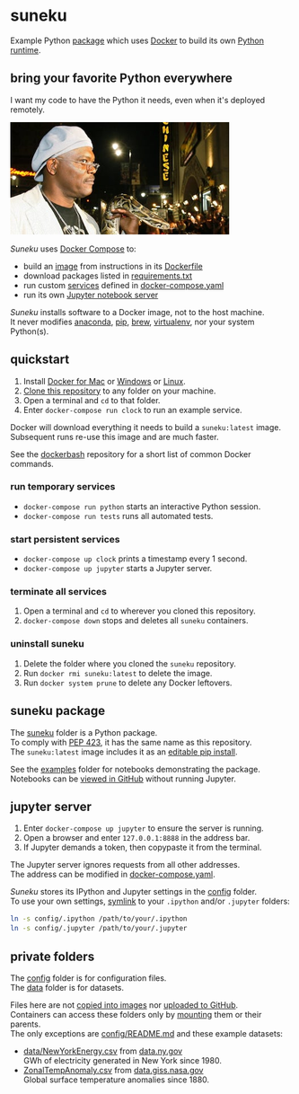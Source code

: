 # suneku

Example Python
[package](https://docs.python.org/3/tutorial/modules.html#packages)
which uses
[Docker](https://www.docker.com/)
to build its own
[Python runtime](https://docs.docker.com/get-started/part2/#your-new-development-environment).

## bring your favorite Python everywhere

I want my code to have the Python it needs, even when it's deployed remotely.

![Everybody strap in.](snake.jpg)

*Suneku* uses
[Docker Compose](https://docs.docker.com/compose/)
to:

- build an
[image](https://docs.docker.com/get-started/#images-and-containers)
from instructions in its [Dockerfile](Dockerfile)
- download packages listed in
[requirements.txt](requirements.txt)
- run custom
[services](https://docs.docker.com/get-started/part3/)
defined in
[docker-compose.yaml](docker-compose.yaml)
- run its own
[Jupyter notebook server](https://jupyter-notebook.readthedocs.io/en/stable/notebook.html)

*Suneku* installs software to a Docker image, not to the host machine.  
It never modifies
[anaconda](https://www.anaconda.com/what-is-anaconda/),
[pip](https://pypi.org/project/pip/),
[brew](https://brew.sh/),
[virtualenv](https://virtualenv.pypa.io/en/stable/),
nor your system Python(s).  

## quickstart

1. Install
[Docker for Mac](https://docs.docker.com/docker-for-mac/install/)
or
[Windows](https://docs.docker.com/docker-for-windows/install/)
or
[Linux](https://docs.docker.com/install/#supported-platforms).
2. [Clone this repository](https://help.github.com/articles/cloning-a-repository/) to any folder on your machine.
3. Open a terminal and `cd` to that folder.
4. Enter `docker-compose run clock` to run an example service.

Docker will download everything it needs to build a `suneku:latest` image.  
Subsequent runs re-use this image and are much faster.

See the
[dockerbash](https://github.com/samkennerly/dockerbash)
repository for a short list of common Docker commands.

### run temporary services
* `docker-compose run python` starts an interactive Python session.
* `docker-compose run tests` runs all automated tests.

### start persistent services
* `docker-compose up clock` prints a timestamp every 1 second.
* `docker-compose up jupyter` starts a Jupyter server.

### terminate all services
1. Open a terminal and `cd` to wherever you cloned this repository.
2. `docker-compose down` stops and deletes all `suneku` containers.

### uninstall suneku
1. Delete the folder where you cloned the `suneku` repository.
2. Run `docker rmi suneku:latest` to delete the image.
3. Run `docker system prune` to delete any Docker leftovers.

## suneku package

The
[suneku](suneku)
folder is a Python package.  
To comply with
[PEP 423](https://www.python.org/dev/peps/pep-0423/#use-a-single-name),
it has the same name as this repository.  
The `suneku:latest` image includes it as an
[editable pip install](https://pip.pypa.io/en/stable/reference/pip_install/#editable-installs).

See the
[examples](examples)
folder for notebooks demonstrating the package.  
Notebooks can be
[viewed in GitHub](https://help.github.com/articles/working-with-jupyter-notebook-files-on-github/)
without running Jupyter.

## jupyter server

1. Enter `docker-compose up jupyter` to ensure the server is running.  
2. Open a browser and enter `127.0.0.1:8888` in the address bar.  
3. If Jupyter demands a token, then copypaste it from the terminal.

The Jupyter server ignores requests from all other addresses.  
The address can be modified in
[docker-compose.yaml](docker-compose.yaml).

*Suneku* stores its IPython and Jupyter settings in the
[config](config) folder.  
To use your own settings,
[symlink](https://en.wikipedia.org/wiki/Symbolic_link)
to your `.ipython` and/or `.jupyter` folders:

```bash
ln -s config/.ipython /path/to/your/.ipython
ln -s config/.jupyter /path/to/your/.jupyter
```

## private folders

The [config](config) folder is for configuration files.  
The [data](data) folder is for datasets. 

Files here are not
[copied into images](.dockerignore)
nor
[uploaded to GitHub](.gitignore).  
Containers can access these folders only by
[mounting](https://docs.docker.com/storage/bind-mounts/)
them or their parents.  
The only exceptions are
[config/README.md](config/README.md)
and these example datasets:

- [data/NewYorkEnergy.csv](data/NewYorkEnergy.csv)
from
[data.ny.gov](https://data.ny.gov/Energy-Environment/Electric-Generation-By-Fuel-Type-GWh-Beginning-196/h4gs-8qnu)  
GWh of electricity generated in New York since 1980.
- [ZonalTempAnomaly.csv](data/ZonalTempAnomaly.csv)
from [data.giss.nasa.gov](https://data.giss.nasa.gov/gistemp/)  
Global surface temperature anomalies since 1880.
